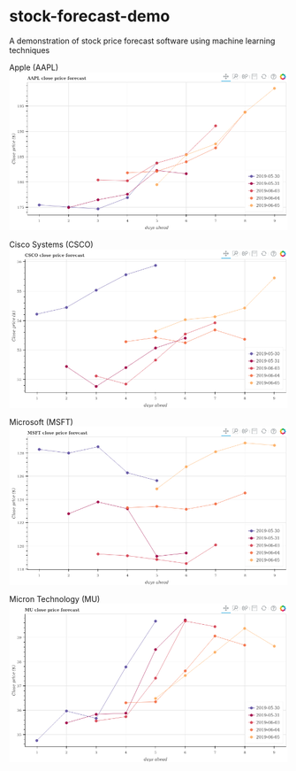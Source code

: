 # stock-forecast-demo
A demonstration of stock price forecast software using machine learning techniques

Apple (AAPL)
![alt text](daily-forecast/AAPL.png)

Cisco Systems (CSCO)
![alt text](daily-forecast/CSCO.png)

Microsoft (MSFT)
![alt text](daily-forecast/MSFT.png)

Micron Technology (MU)
![alt text](daily-forecast/MU.png)


